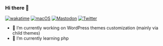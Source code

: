 ### Hi there 👋

[![wakatime](https://wakatime.com/badge/user/abbec783-d621-4486-8bc3-6a065ee4e542.svg)](https://wakatime.com/@abbec783-d621-4486-8bc3-6a065ee4e542) [![macOS](https://svgshare.com/i/ZjP.svg)](https://svgshare.com/i/ZjP.svg) [![Mastodon](https://badgen.net/badge/icon/mastodon?icon=mastodon&label=%40ironicmoka%40livellosegreto.it)](https://livellosegreto.it/@ironicmoka) [![Twitter](https://badgen.net/badge/icon/twitter?icon=twitter&label=%40ironicmoka)](https://twitter.com/ironicmoka)



- 🔭 I’m currently working on WordPress themes customization (mainly via child themes)
- 🌱 I’m currently learning php
<!--
**ironicmoka/ironicmoka** is a ✨ _special_ ✨ repository because its `README.md` (this file) appears on your GitHub profile.

Here are some ideas to get you started:

- 🔭 I’m currently working on ...
- 🌱 I’m currently learning ...
- 👯 I’m looking to collaborate on ...
- 🤔 I’m looking for help with ...
- 💬 Ask me about ...
- 📫 How to reach me: ...
- 😄 Pronouns: ...
- ⚡ Fun fact: ...
-->
